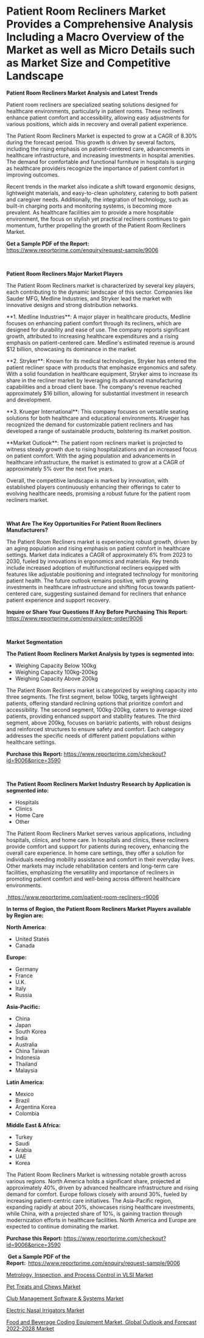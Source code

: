 <p><h1>Patient Room Recliners Market Provides a Comprehensive Analysis Including a Macro Overview of the Market as well as Micro Details such as Market Size and Competitive Landscape</h1></p><p><strong>Patient Room Recliners Market Analysis and Latest Trends</strong></p>
<p><p>Patient room recliners are specialized seating solutions designed for healthcare environments, particularly in patient rooms. These recliners enhance patient comfort and accessibility, allowing easy adjustments for various positions, which aids in recovery and overall patient experience. </p><p>The Patient Room Recliners Market is expected to grow at a CAGR of 8.30% during the forecast period. This growth is driven by several factors, including the rising emphasis on patient-centered care, advancements in healthcare infrastructure, and increasing investments in hospital amenities. The demand for comfortable and functional furniture in hospitals is surging as healthcare providers recognize the importance of patient comfort in improving outcomes.</p><p>Recent trends in the market also indicate a shift toward ergonomic designs, lightweight materials, and easy-to-clean upholstery, catering to both patient and caregiver needs. Additionally, the integration of technology, such as built-in charging ports and monitoring systems, is becoming more prevalent. As healthcare facilities aim to provide a more hospitable environment, the focus on stylish yet practical recliners continues to gain momentum, further propelling the growth of the Patient Room Recliners Market.</p></p>
<p><strong>Get a Sample PDF of the Report:&nbsp;</strong> <a href="https://www.reportprime.com/enquiry/request-sample/9006">https://www.reportprime.com/enquiry/request-sample/9006</a></p>
<p>&nbsp;</p>
<p><strong>Patient Room Recliners Major Market Players</strong></p>
<p><p>The Patient Room Recliners market is characterized by several key players, each contributing to the dynamic landscape of this sector. Companies like Sauder MFG, Medline Industries, and Stryker lead the market with innovative designs and strong distribution networks.</p><p>**1. Medline Industries**: A major player in healthcare products, Medline focuses on enhancing patient comfort through its recliners, which are designed for durability and ease of use. The company reports significant growth, attributed to increasing healthcare expenditures and a rising emphasis on patient-centered care. Medline's estimated revenue is around $12 billion, showcasing its dominance in the market.</p><p>**2. Stryker**: Known for its medical technologies, Stryker has entered the patient recliner space with products that emphasize ergonomics and safety. With a solid foundation in healthcare equipment, Stryker aims to increase its share in the recliner market by leveraging its advanced manufacturing capabilities and a broad client base. The company's revenue reached approximately $16 billion, allowing for substantial investment in research and development.</p><p>**3. Krueger International**: This company focuses on versatile seating solutions for both healthcare and educational environments. Krueger has recognized the demand for customizable patient recliners and has developed a range of sustainable products, bolstering its market position. </p><p>**Market Outlook**: The patient room recliners market is projected to witness steady growth due to rising hospitalizations and an increased focus on patient comfort. With the aging population and advancements in healthcare infrastructure, the market is estimated to grow at a CAGR of approximately 5% over the next five years. </p><p>Overall, the competitive landscape is marked by innovation, with established players continuously enhancing their offerings to cater to evolving healthcare needs, promising a robust future for the patient room recliners market.</p></p>
<p>&nbsp;</p>
<p><strong>What Are The Key Opportunities For Patient Room Recliners Manufacturers?</strong></p>
<p><p>The Patient Room Recliners market is experiencing robust growth, driven by an aging population and rising emphasis on patient comfort in healthcare settings. Market data indicates a CAGR of approximately 6% from 2023 to 2030, fueled by innovations in ergonomics and materials. Key trends include increased adoption of multifunctional recliners equipped with features like adjustable positioning and integrated technology for monitoring patient health. The future outlook remains positive, with growing investments in healthcare infrastructure and shifting focus towards patient-centered care, suggesting sustained demand for recliners that enhance patient experience and support recovery.</p></p>
<p><strong>Inquire or Share Your Questions If Any Before Purchasing This Report:</strong> <a href="https://www.reportprime.com/enquiry/pre-order/9006">https://www.reportprime.com/enquiry/pre-order/9006</a></p>
<p>&nbsp;</p>
<p><strong>Market Segmentation</strong></p>
<p><strong>The Patient Room Recliners Market Analysis by types is segmented into:</strong></p>
<p><ul><li>Weighing Capacity Below 100kg</li><li>Weighing Capacity 100kg-200kg</li><li>Weighing Capacity Above 200kg</li></ul></p>
<p><p>The Patient Room Recliners market is categorized by weighing capacity into three segments. The first segment, below 100kg, targets lightweight patients, offering standard reclining options that prioritize comfort and accessibility. The second segment, 100kg-200kg, caters to average-sized patients, providing enhanced support and stability features. The third segment, above 200kg, focuses on bariatric patients, with robust designs and reinforced structures to ensure safety and comfort. Each category addresses the specific needs of different patient populations within healthcare settings.</p></p>
<p><strong>Purchase this Report:&nbsp;</strong><a href="https://www.reportprime.com/checkout?id=9006&price=3590">https://www.reportprime.com/checkout?id=9006&price=3590</a></p>
<p>&nbsp;</p>
<p><strong>The Patient Room Recliners Market Industry Research by Application is segmented into:</strong></p>
<p><ul><li>Hospitals</li><li>Clinics</li><li>Home Care</li><li>Other</li></ul></p>
<p><p>The Patient Room Recliners Market serves various applications, including hospitals, clinics, and home care. In hospitals and clinics, these recliners provide comfort and support for patients during recovery, enhancing the overall care experience. In home care settings, they offer a solution for individuals needing mobility assistance and comfort in their everyday lives. Other markets may include rehabilitation centers and long-term care facilities, emphasizing the versatility and importance of recliners in promoting patient comfort and well-being across different healthcare environments.</p></p>
<p><a href="https://www.reportprime.com/patient-room-recliners-r9006">&nbsp;https://www.reportprime.com/patient-room-recliners-r9006</a></p>
<p><strong>In terms of Region, the Patient Room Recliners Market Players available by Region are:</strong></p>
<p>
    <p> <strong> North America: </strong>
        <ul>
            <li>United States</li>
            <li>Canada</li>
        </ul>
        </p> 
    <p> <strong> Europe: </strong>
        <ul>
            <li>Germany</li>
            <li>France</li>
            <li>U.K.</li>
            <li>Italy</li>
            <li>Russia</li>
        </ul>
        </p> 
    <p> <strong> Asia-Pacific: </strong>
        <ul>
            <li>China</li>
            <li>Japan</li>
            <li>South Korea</li>
            <li>India</li>
            <li>Australia</li>
            <li>China Taiwan</li>
            <li>Indonesia</li>
            <li>Thailand</li>
            <li>Malaysia</li>
        </ul>
        </p> 
    <p> <strong> Latin America: </strong>
        <ul>
            <li>Mexico</li>
            <li>Brazil</li>
            <li>Argentina Korea</li>
            <li>Colombia</li>
        </ul>
        </p> 
    <p> <strong> Middle East & Africa: </strong>
        <ul>
            <li>Turkey</li>
            <li>Saudi</li>
            <li>Arabia</li>
            <li>UAE</li>
            <li>Korea</li>
        </ul>
    </p>
    </p>
<p><p>The Patient Room Recliners Market is witnessing notable growth across various regions. North America holds a significant share, projected at approximately 40%, driven by advanced healthcare infrastructure and rising demand for comfort. Europe follows closely with around 30%, fueled by increasing patient-centric care initiatives. The Asia-Pacific region, expanding rapidly at about 20%, showcases rising healthcare investments, while China, with a projected share of 10%, is gaining traction through modernization efforts in healthcare facilities. North America and Europe are expected to continue dominating the market.</p></p>
<p><strong>Purchase this Report: </strong><a href="https://www.reportprime.com/checkout?id=9006&price=3590">https://www.reportprime.com/checkout?id=9006&price=3590</a></p>
<p>&nbsp;<strong>Get a Sample PDF of the Report:&nbsp;&nbsp;</strong><a href="https://www.reportprime.com/enquiry/request-sample/9006">https://www.reportprime.com/enquiry/request-sample/9006</a></p>
<p><strong></strong></p>
<p><p><a href="https://www.linkedin.com/pulse/comprehensive-look-product-type-metrologyinspection-technologiesdefect-vdyie?trackingId=EY1oQ0J5QEClZmVPUdVZJw%3D%3D">Metrology, Inspection, and Process Control in VLSI Market</a></p><p><a href="https://www.linkedin.com/pulse/pet-treats-chews-industry-insights-report-analyzing-market-trends-cd0dc?trackingId=8pSv%2B3PQS0CEqVlZ9sOyIg%3D%3D">Pet Treats and Chews Market</a></p><p><a href="https://issuu.com/reportprime-2/docs/club-management-software-systems-ma_3bdcaa24c1eada">Club Management Software & Systems Market</a></p><p><a href="https://github.com/FahadAhmed712/Market-Research-Report-List-1/blob/main/electric-nasal-irrigators-market.md">Electric Nasal Irrigators Market</a></p><p><a href="https://medium.com/@mintal14046644/the-food-and-beverage-coding-equipment-market-global-outlook-and-forecast-2022-2028-market-12898eed9d1f">Food and Beverage Coding Equipment Market, Global Outlook and Forecast 2022-2028 Market</a></p></p>